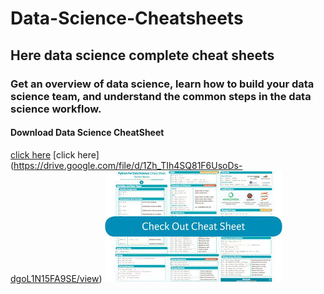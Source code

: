 # Data-Science-Cheatsheets
## Here data science complete cheat sheets
### Get an overview of data science, learn how to build your data science team, and understand the common steps in the data science workflow.
#### Download Data Science CheatSheet 
[click here](https://www.google.com)
[click here] (https://drive.google.com/file/d/1Zh_TIh4SQ81F6UsoDs-dgoL1N15FA9SE/view)
<img src='https://github.com/taruntiwarihp/raw_images/blob/master/cheatsheets.jpg'>
